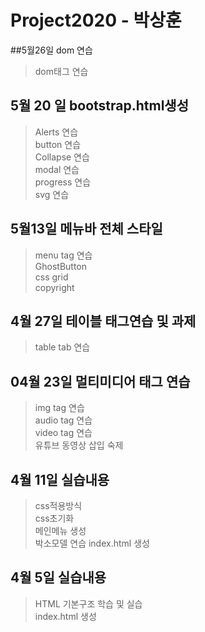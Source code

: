 # Project2020 - 박상훈
##5월26일 dom 연습
>dom태그 연습

## 5월 20 일 bootstrap.html생성
>Alerts 연습<br>
>button 연습<br>
>Collapse 연습<br>
>modal 연습<br>
>progress 연습<br>
>svg 연습 
## 5월13일 메뉴바 전체 스타일
>menu tag 연습 <br>
>GhostButton<br> 
>css grid<br>
>copyright

## 4월 27일 테이블 태그연습 및 과제
>table tab 연습<br>

## 04월 23일 멀티미디어 태그 연습 
>img tag 연습 <br>
audio tag 연습<br>
video tag 연습<br>
유튜브 동영상 삽입 숙제
## 4월 11일 실습내용
>css적용방식<br>
css초기화<br> 
메인메뉴 생성 <br>
박소모델 연습
 index.html 생성
## 4월 5일 실습내용
>HTML 기본구조 학습 및 실습 <br>
 index.html 생성
